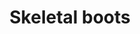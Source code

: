 ---
layout: item
title: Skeletal boots
item-id: 6147
datatable: true
id: 6147
name: "Skeletal boots"
members: true
lowalch: 260
highalch: 390
examine: "Some finely crafted Fremennik boots, made from the bones of a wallasalki."
monsters:
  - id: 5938
    name: "Wallasalki"
    members: true
    combat_level: 98
    wiki_url: "https://oldschool.runescape.wiki/w/Wallasalki"
    drops:
      - quantity: "1"
        rarity: 0.015625
        drop_requirements: null
---